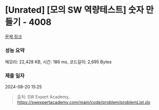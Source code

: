 # [Unrated] [모의 SW 역량테스트] 숫자 만들기 - 4008 

[문제 링크](https://swexpertacademy.com/main/code/problem/problemDetail.do?contestProbId=AWIeRZV6kBUDFAVH) 

### 성능 요약

메모리: 22,428 KB, 시간: 186 ms, 코드길이: 2,695 Bytes

### 제출 일자

2024-08-20 15:25



> 출처: SW Expert Academy, https://swexpertacademy.com/main/code/problem/problemList.do